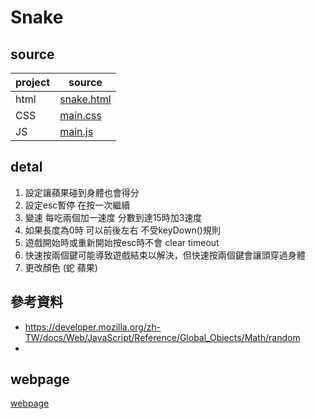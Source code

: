 # Snake

## source
| project | source |
| --- | --- |
| html | [snake.html](https://github.com/shain120/wp/blob/master/html/midterm/snake.html) |
| CSS | [main.css](https://github.com/shain120/wp/blob/master/html/midterm/main.css) |
| JS | [main.js](https://github.com/shain120/wp/blob/master/html/midterm/main.js) |

## detal
1. 設定讓蘋果碰到身體也會得分
2. 設定esc暫停 在按一次繼續
3. 變速 每吃兩個加一速度 分數到達15時加3速度
4. 如果長度為0時 可以前後左右 不受keyDown()規則
5. 遊戲開始時或重新開始按esc時不會 clear timeout
6. 快速按兩個鍵可能導致遊戲結束以解決，但快速按兩個鍵會讓頭穿過身體
7. 更改顏色 (蛇 蘋果)
## 參考資料
* https://developer.mozilla.org/zh-TW/docs/Web/JavaScript/Reference/Global_Objects/Math/random
* 
## webpage
[webpage](https://shain120.github.io/wp/html/midterm/snake.html)
